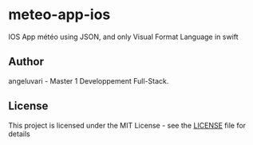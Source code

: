# meteo-app-ios
IOS App météo using JSON, and only Visual Format Language in swift

## Author
angeluvari - Master 1 Developpement Full-Stack.

## License
This project is licensed under the MIT License - see the [LICENSE](LICENSE) file for details
